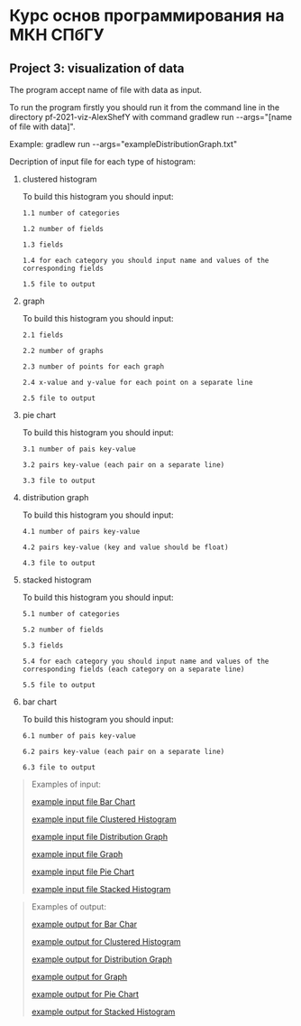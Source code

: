 # Курс основ программирования на МКН СПбГУ
## Project 3: visualization of data

The program accept name of file with data as input.

To run the program firstly you should run it from the command line
in the directory pf-2021-viz-AlexShefY with command
gradlew run --args="[name of file with data]".

Example: gradlew run --args="exampleDistributionGraph.txt"

Decription of input file for each type of histogram:
1. clustered histogram

   To build this histogram you should input:

       1.1 number of categories
 
       1.2 number of fields
 
       1.3 fields

       1.4 for each category you should input name and values of the corresponding fields

       1.5 file to output 
2. graph

   To build this histogram you should input:

       2.1 fields

       2.2 number of graphs

       2.3 number of points for each graph

       2.4 x-value and y-value for each point on a separate line

       2.5 file to output

3. pie chart

   To build this histogram you should input:

       3.1 number of pais key-value

       3.2 pairs key-value (each pair on a separate line)

       3.3 file to output

4. distribution graph

    To build this histogram you should input:

       4.1 number of pairs key-value

       4.2 pairs key-value (key and value should be float)

       4.3 file to output

5. stacked histogram

   To build this histogram you should input:

       5.1 number of categories

       5.2 number of fields

       5.3 fields

       5.4 for each category you should input name and values of the corresponding fields (each category on a separate line)

       5.5 file to output

6. bar chart

   To build this histogram you should input:

       6.1 number of pais key-value

       6.2 pairs key-value (each pair on a separate line)

       6.3 file to output

>Examples of input:
>
>[example input file Bar Chart](exampleBarChart.txt)
>
>[example input file Clustered Histogram](exampleClusteredHistogram.txt)
>
>[example input file Distribution Graph](exampleDistributionGraph.txt)
> 
>[example input file Graph](exampleGraph.txt)
>
>[example input file Pie Chart](examplePieChart.txt)
>
>[example input file Stacked Histogram](exampleStackedHistogram.txt)
 
>Examples of output:
> 
>[example output for Bar Char](exampleBarChartOut.png)
> 
>[example output for Clustered Histogram](exampleClusteredHistogramOut.png)
> 
>[example output for Distribution Graph](exampleDistributionGraphOut.png)
> 
>[example output for Graph](exampleGraphOut.png)
> 
>[example output for Pie Chart](examplePieChartOut.png)
> 
>[example output for Stacked Histogram](exampleStackedHistogramOut.png)